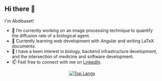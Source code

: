 ## Hi there 👋

I'm Abdibaset!

- 🔭 I’m currently working on an image processing technique to quantify the diffusion rate of a biological agent.
- 🌱 Currently learning web development with Angular and writing LaTeX documents.
- 👻 I have a keen interest in biology, backend infrastructure development, and the intersection of medicine and software development.
- 📫 Feel free to connect with me on [LinkedIn](https://www.linkedin.com/in/abdibaset-bare/).


<div align="center">

  [![Top Langs](https://github-readme-stats.vercel.app/api/top-langs/?username=abdibaset&hide=VHDL,Verilog,Jupyter+Notebook,Rich+Text+Format&layout=donut-vertical&langs_count=10)](https://github.com/anuraghazra/github-readme-stats)
</div>
